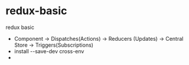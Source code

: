 # redux-basic
redux basic
* Component -> Dispatches(Actions) -> Reducers (Updates) -> Central Store  -> Triggers(Subscriptions)
* install --save-dev cross-env
*
